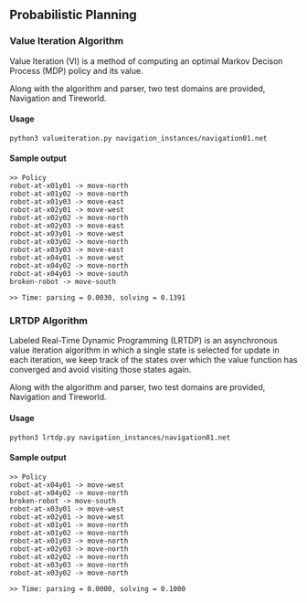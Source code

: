 ## Probabilistic Planning
### Value Iteration Algorithm

Value Iteration (VI) is a method of computing an optimal Markov Decison Process (MDP) policy and its value.

Along with the algorithm and parser, two test domains are provided, Navigation and Tireworld.

#### Usage
```
python3 valueiteration.py navigation_instances/navigation01.net
```

#### Sample output
```
>> Policy
robot-at-x01y01 -> move-north
robot-at-x01y02 -> move-north
robot-at-x01y03 -> move-east
robot-at-x02y01 -> move-west
robot-at-x02y02 -> move-north
robot-at-x02y03 -> move-east
robot-at-x03y01 -> move-west
robot-at-x03y02 -> move-north
robot-at-x03y03 -> move-east
robot-at-x04y01 -> move-west
robot-at-x04y02 -> move-north
robot-at-x04y03 -> move-south
broken-robot -> move-south

>> Time: parsing = 0.0030, solving = 0.1391
```

### LRTDP Algorithm

Labeled Real-Time Dynamic Programming (LRTDP) is an asynchronous value iteration algorithm in which a single state is selected for update in each iteration, we keep track of the states over which the value function has converged and avoid visiting those states again.

Along with the algorithm and parser, two test domains are provided, Navigation and Tireworld.

#### Usage
```
python3 lrtdp.py navigation_instances/navigation01.net
```

#### Sample output
```
>> Policy
robot-at-x04y01 -> move-west
robot-at-x04y02 -> move-north
broken-robot -> move-south
robot-at-x03y01 -> move-west
robot-at-x02y01 -> move-west
robot-at-x01y01 -> move-north
robot-at-x01y02 -> move-north
robot-at-x01y03 -> move-north
robot-at-x02y03 -> move-north
robot-at-x02y02 -> move-north
robot-at-x03y03 -> move-north
robot-at-x03y02 -> move-north

>> Time: parsing = 0.0000, solving = 0.1000
```